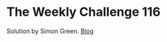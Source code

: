 # The Weekly Challenge 116

Solution by Simon Green. [Blog](https://dev.to/simongreennet/weekly-challenge-116-1mf7)

